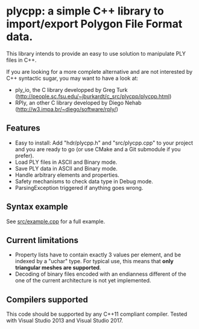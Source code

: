 
plycpp: a simple C++ library to import/export Polygon File Format data.
=============

This library intends to provide an easy to use solution to manipulate PLY files in C++.

If you are looking for a more complete alternative and are not interested by C++ syntactic sugar, you may want to have a look at:
* ply_io, the C library developped by Greg Turk (http://people.sc.fsu.edu/~jburkardt/c_src/plycpp/plycpp.html)
* RPly, an other C library developed by Diego Nehab (http://w3.impa.br/~diego/software/rply/)

Features
------------
* Easy to install: Add "hdr/plycpp.h" and "src/plycpp.cpp" to your project and you are ready to go (or use CMake and a Git submodule if you prefer).
* Load PLY files in ASCII and Binary mode.
* Save PLY data in ASCII and Binary mode.
* Handle arbitrary elements and properties.
* Safety mechanisms to check data type in Debug mode.
* ParsingException triggered if anything goes wrong.


Syntax example
----------

See [src/example.cpp](src/example.cpp) for a full example.


Current limitations
-------
* Property lists have to contain exactly 3 values per element, and be indexed by a "uchar" type. For typical use, this means that __only triangular meshes are supported__.
* Decoding of binary files encoded with an endianness different of the one of the current architecture is not yet implemented.

Compilers supported
---------
This code should be supported by any C++11 compliant compiler.
Tested with Visual Studio 2013 and Visual Studio 2017.